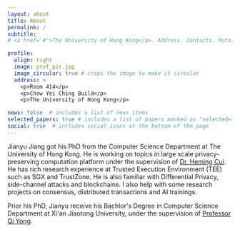 ```yaml
---
layout: about
title: About
permalink: /
subtitle: 
# <a href='#'>The University of Hong Kong</a>. Address. Contacts. Moto. Etc.

profile:
  align: right
  image: prof_pic.jpg
  image_circular: true # crops the image to make it circular
  address: >
    <p>Room 414</p>
    <p>Chow Yei Ching Build</p>
    <p>The University of Hong Kong</p>

news: false  # includes a list of news items
selected_papers: true # includes a list of papers marked as "selected={true}"
social: true  # includes social icons at the bottom of the page
---
```


Jianyu Jiang got his PhD from the Computer Science Department at The University of Hong Kong. He is working on topics in large scale privacy-preserving computation platform under the supervision of [Dr. Heming Cui](https://i.cs.hku.hk/~heming). He has rich research experience at Trusted Execution Environment (TEE) such as SGX and TrustZone. He is also familiar with Differential Privacy, side-channel attacks and blockchains. I also help with some research projects on consensus, distributed transactions and AI trainings.

Prior his PhD, Jianyu receive his Bachlor's Degree in Computer Science Department at Xi'an Jiaotong University, under the supervision of [Professor Qi Yong](http://www.cs.xjtu.edu.cn/info/1267/1425.htm).
